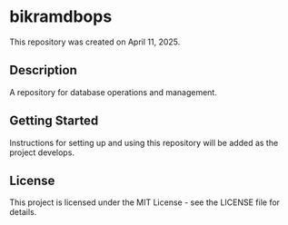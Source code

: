 # bikramdbops

This repository was created on April 11, 2025.

## Description
A repository for database operations and management.

## Getting Started
Instructions for setting up and using this repository will be added as the project develops.

## License
This project is licensed under the MIT License - see the LICENSE file for details.

